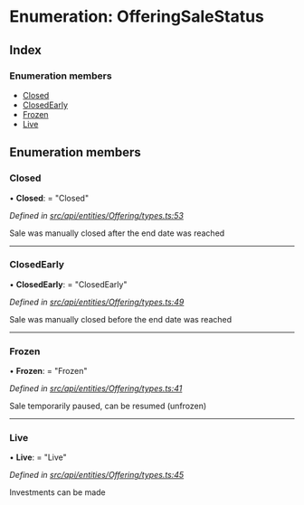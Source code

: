 # Enumeration: OfferingSaleStatus

## Index

### Enumeration members

* [Closed](offeringsalestatus.md#closed)
* [ClosedEarly](offeringsalestatus.md#closedearly)
* [Frozen](offeringsalestatus.md#frozen)
* [Live](offeringsalestatus.md#live)

## Enumeration members

###  Closed

• **Closed**: = "Closed"

*Defined in [src/api/entities/Offering/types.ts:53](https://github.com/PolymathNetwork/polymesh-sdk/blob/38ee8078/src/api/entities/Offering/types.ts#L53)*

Sale was manually closed after the end date was reached

___

###  ClosedEarly

• **ClosedEarly**: = "ClosedEarly"

*Defined in [src/api/entities/Offering/types.ts:49](https://github.com/PolymathNetwork/polymesh-sdk/blob/38ee8078/src/api/entities/Offering/types.ts#L49)*

Sale was manually closed before the end date was reached

___

###  Frozen

• **Frozen**: = "Frozen"

*Defined in [src/api/entities/Offering/types.ts:41](https://github.com/PolymathNetwork/polymesh-sdk/blob/38ee8078/src/api/entities/Offering/types.ts#L41)*

Sale temporarily paused, can be resumed (unfrozen)

___

###  Live

• **Live**: = "Live"

*Defined in [src/api/entities/Offering/types.ts:45](https://github.com/PolymathNetwork/polymesh-sdk/blob/38ee8078/src/api/entities/Offering/types.ts#L45)*

Investments can be made
